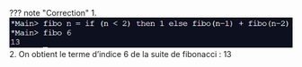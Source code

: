 ??? note "Correction"
    1. ![](../Corrections/exo4.png)
    2. On obtient le terme d’indice 6 de la suite de fibonacci : 13
